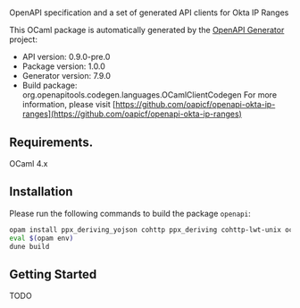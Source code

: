 # 
OpenAPI specification and a set of generated API clients for Okta IP Ranges

This OCaml package is automatically generated by the [OpenAPI Generator](https://openapi-generator.tech) project:

- API version: 0.9.0-pre.0
- Package version: 1.0.0
- Generator version: 7.9.0
- Build package: org.openapitools.codegen.languages.OCamlClientCodegen
For more information, please visit [https://github.com/oapicf/openapi-okta-ip-ranges](https://github.com/oapicf/openapi-okta-ip-ranges)

## Requirements.

OCaml 4.x

## Installation

Please run the following commands to build the package `openapi`:

```sh
opam install ppx_deriving_yojson cohttp ppx_deriving cohttp-lwt-unix ocaml-migrate-parsetree
eval $(opam env)
dune build
```

## Getting Started

TODO
